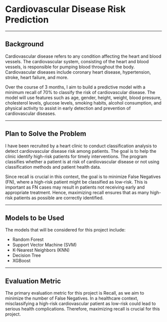 # Cardiovascular Disease Risk Prediction
---
## Background
Cardiovascular disease refers to any condition affecting the heart and blood vessels. The cardiovascular system, consisting of the heart and blood vessels, is responsible for pumping blood throughout the body. Cardiovascular diseases include coronary heart disease, hypertension, stroke, heart failure, and more.

Over the course of 3 months, I aim to build a predictive model with a minimum recall of 70% to classify the risk of cardiovascular disease. The model will use features such as age, gender, height, weight, blood pressure, cholesterol levels, glucose levels, smoking habits, alcohol consumption, and physical activity to assist in early detection and prevention of cardiovascular diseases.

---

## Plan to Solve the Problem
I have been recruited by a heart clinic to conduct classification analysis to detect cardiovascular disease risk among patients. The goal is to help the clinic identify high-risk patients for timely interventions. The program classifies whether a patient is at risk of cardiovascular disease or not using classification methods and patient health data.

Since recall is crucial in this context, the goal is to minimize False Negatives (FN), where a high-risk patient might be classified as low-risk. This is important as FN cases may result in patients not receiving early and appropriate treatment. Hence, maximizing recall ensures that as many high-risk patients as possible are correctly identified.

--- 

## Models to be Used
The models that will be considered for this project include:

- Random Forest
- Support Vector Machine (SVM)
- K-Nearest Neighbors (KNN)
- Decision Tree
- XGBoost

---

## Evaluation Metric
The primary evaluation metric for this project is Recall, as we aim to minimize the number of False Negatives. In a healthcare context, misclassifying a high-risk cardiovascular patient as low-risk could lead to serious health complications. Therefore, maximizing recall is crucial for this project.
